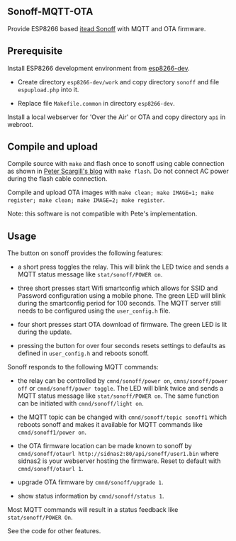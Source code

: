 ## Sonoff-MQTT-OTA
Provide ESP8266 based [itead Sonoff](https://www.itead.cc/sonoff-wifi-wireless-switch.html) with MQTT and OTA firmware.
## Prerequisite
Install ESP8266 development environment from [esp8266-dev](https://github.com/nqd/esp8266-dev).

- Create directory ```esp8266-dev/work``` and copy directory ```sonoff``` and file ```espupload.php``` into it.

- Replace file ```Makefile.common``` in directory ```esp8266-dev```.

Install a local webserver for 'Over the Air' or OTA and copy directory ```api``` in webroot.
## Compile and upload
Compile source with ```make``` and flash once to sonoff using cable connection as shown in [Peter Scargill's blog](http://tech.scargill.net/itead-slampher-and-sonoff) with ```make flash```. Do not connect AC power during the flash cable connection. 

Compile and upload OTA images with ```make clean; make IMAGE=1; make register; make clean; make IMAGE=2; make register```.

Note: this software is not compatible with Pete's implementation.
## Usage
The button on sonoff provides the following features:

- a short press toggles the relay. This will blink the LED twice and sends a MQTT status message like ```stat/sonoff/POWER on```.

- three short presses start Wifi smartconfig which allows for SSID and Password configuration using a mobile phone. The green LED will blink during the smartconfig period for 100 seconds. The MQTT server still needs to be configured using the ```user_config.h``` file.

- four short presses start OTA download of firmware. The green LED is lit during the update. 

- pressing the button for over four seconds resets settings to defaults as defined in ```user_config.h``` and reboots  sonoff.

Sonoff responds to the following MQTT commands:

- the relay can be controlled by ```cmnd/sonoff/power on```, ```cmns/sonoff/power off``` or ```cmnd/sonoff/power toggle```. The LED will blink twice and sends a MQTT status message like ```stat/sonoff/POWER on```. The same function can be initiated with ```cmnd/sonoff/light on```.

- the MQTT topic can be changed with ```cmnd/sonoff/topic sonoff1``` which reboots sonoff and makes it available for MQTT commands like ```cmnd/sonoff1/power on```.

- the OTA firmware location can be made known to sonoff by ```cmnd/sonoff/otaurl http://sidnas2:80/api/sonoff/user1.bin``` where sidnas2 is your webserver hosting the firmware. Reset to default with ```cmnd/sonoff/otaurl 1```.

- upgrade OTA firmware by ```cmnd/sonoff/upgrade 1```.

- show status information by ```cmnd/sonoff/status 1```.

Most MQTT commands will result in a status feedback like ```stat/sonoff/POWER On```.

See the code for other features.
